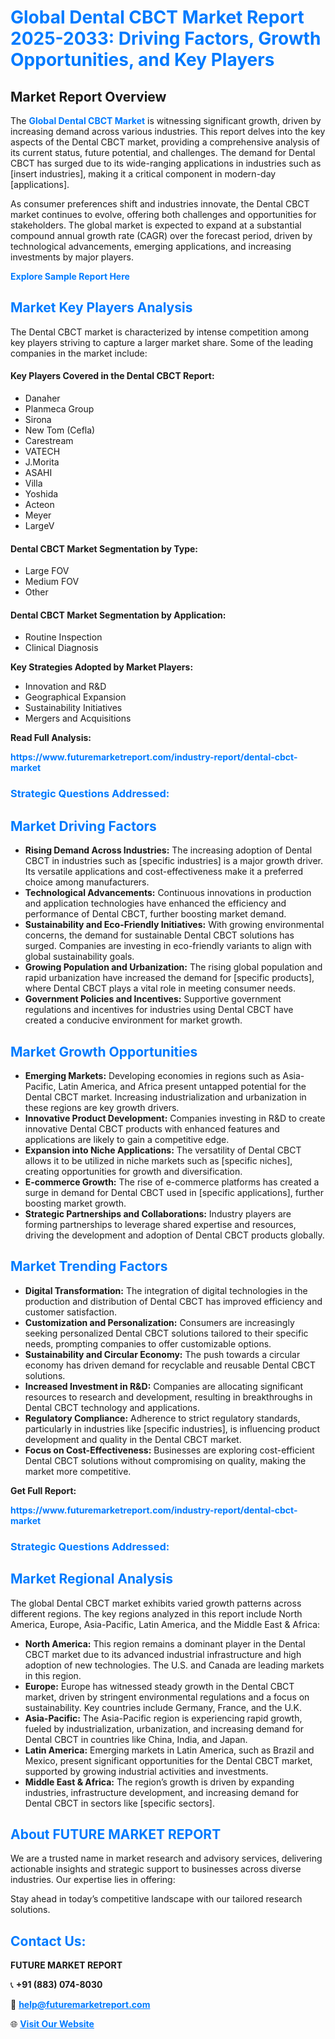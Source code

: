 <h1 style="color: #007BFF;">Global Dental CBCT Market Report 2025-2033: Driving Factors, Growth Opportunities, and Key Players</h1>

<section id="overview">
<h2>Market Report Overview</h2>
<p>The <a href="https://www.futuremarketreport.com/industry-report/dental-cbct-market" style="color: #007BFF; text-decoration: none;"><strong>Global Dental CBCT Market</strong></a> is witnessing significant growth, driven by increasing demand across various industries. This report delves into the key aspects of the Dental CBCT market, providing a comprehensive analysis of its current status, future potential, and challenges. The demand for Dental CBCT has surged due to its wide-ranging applications in industries such as [insert industries], making it a critical component in modern-day [applications].</p>
<p>As consumer preferences shift and industries innovate, the Dental CBCT market continues to evolve, offering both challenges and opportunities for stakeholders. The global market is expected to expand at a substantial compound annual growth rate (CAGR) over the forecast period, driven by technological advancements, emerging applications, and increasing investments by major players.</p>
</section>

<section id="overview">
<p><a href="https://www.futuremarketreport.com/request-sample/reportId=103750" style="color: #007BFF; text-decoration: none;"><strong>Explore Sample Report Here</strong></a></p>
</section>

<section id="key-players">
<h2 style="color: #007BFF;">Market Key Players Analysis</h2>
<p>The Dental CBCT market is characterized by intense competition among key players striving to capture a larger market share. Some of the leading companies in the market include:</p>
<h4>Key Players Covered in the Dental CBCT Report:</h4>
<ul><li>Danaher</li><li>Planmeca Group</li><li>Sirona</li><li>New Tom (Cefla)</li><li>Carestream</li><li>VATECH</li><li>J.Morita</li><li>ASAHI</li><li>Villa</li><li>Yoshida</li><li>Acteon</li><li>Meyer</li><li>LargeV</li></ul>
<h4>Dental CBCT Market Segmentation by Type:</h4>
<ul><li>Large FOV</li><li>Medium FOV</li><li>Other</li></ul>

<h4>Dental CBCT Market Segmentation by Application:</h4>
<ul><li>Routine Inspection</li><li>Clinical Diagnosis</li></ul>
<p><strong>Key Strategies Adopted by Market Players:</strong></p>
<ul>
<li>Innovation and R&D</li>
<li>Geographical Expansion</li>
<li>Sustainability Initiatives</li>
<li>Mergers and Acquisitions</li>
</ul>
</section>

<section>
<p><strong>Read Full Analysis: </strong></p><a href="https://www.futuremarketreport.com/industry-report/dental-cbct-market" style="color: #007BFF; text-decoration: none;"><strong>https://www.futuremarketreport.com/industry-report/dental-cbct-market</strong></a>
<h3 style="color: #007BFF;">Strategic Questions Addressed:</h3>
</section>

<section id="driving-factors">
<h2 style="color: #007BFF;">Market Driving Factors</h2>
<ul>
<li><strong>Rising Demand Across Industries:</strong> The increasing adoption of Dental CBCT in industries such as [specific industries] is a major growth driver. Its versatile applications and cost-effectiveness make it a preferred choice among manufacturers.</li>
<li><strong>Technological Advancements:</strong> Continuous innovations in production and application technologies have enhanced the efficiency and performance of Dental CBCT, further boosting market demand.</li>
<li><strong>Sustainability and Eco-Friendly Initiatives:</strong> With growing environmental concerns, the demand for sustainable Dental CBCT solutions has surged. Companies are investing in eco-friendly variants to align with global sustainability goals.</li>
<li><strong>Growing Population and Urbanization:</strong> The rising global population and rapid urbanization have increased the demand for [specific products], where Dental CBCT plays a vital role in meeting consumer needs.</li>
<li><strong>Government Policies and Incentives:</strong> Supportive government regulations and incentives for industries using Dental CBCT have created a conducive environment for market growth.</li>
</ul>
</section>

<section id="growth-opportunities">
<h2 style="color: #007BFF;">Market Growth Opportunities</h2>
<ul>
<li><strong>Emerging Markets:</strong> Developing economies in regions such as Asia-Pacific, Latin America, and Africa present untapped potential for the Dental CBCT market. Increasing industrialization and urbanization in these regions are key growth drivers.</li>
<li><strong>Innovative Product Development:</strong> Companies investing in R&D to create innovative Dental CBCT products with enhanced features and applications are likely to gain a competitive edge.</li>
<li><strong>Expansion into Niche Applications:</strong> The versatility of Dental CBCT allows it to be utilized in niche markets such as [specific niches], creating opportunities for growth and diversification.</li>
<li><strong>E-commerce Growth:</strong> The rise of e-commerce platforms has created a surge in demand for Dental CBCT used in [specific applications], further boosting market growth.</li>
<li><strong>Strategic Partnerships and Collaborations:</strong> Industry players are forming partnerships to leverage shared expertise and resources, driving the development and adoption of Dental CBCT products globally.</li>
</ul>
</section>

<section id="trending-factors">
<h2 style="color: #007BFF;">Market Trending Factors</h2>
<ul>
<li><strong>Digital Transformation:</strong> The integration of digital technologies in the production and distribution of Dental CBCT has improved efficiency and customer satisfaction.</li>
<li><strong>Customization and Personalization:</strong> Consumers are increasingly seeking personalized Dental CBCT solutions tailored to their specific needs, prompting companies to offer customizable options.</li>
<li><strong>Sustainability and Circular Economy:</strong> The push towards a circular economy has driven demand for recyclable and reusable Dental CBCT solutions.</li>
<li><strong>Increased Investment in R&D:</strong> Companies are allocating significant resources to research and development, resulting in breakthroughs in Dental CBCT technology and applications.</li>
<li><strong>Regulatory Compliance:</strong> Adherence to strict regulatory standards, particularly in industries like [specific industries], is influencing product development and quality in the Dental CBCT market.</li>
<li><strong>Focus on Cost-Effectiveness:</strong> Businesses are exploring cost-efficient Dental CBCT solutions without compromising on quality, making the market more competitive.</li>
</ul>
</section>

<section>
<p><strong>Get Full Report: </strong></p><a href="https://www.futuremarketreport.com/industry-report/dental-cbct-market" style="color: #007BFF; text-decoration: none;"><strong>https://www.futuremarketreport.com/industry-report/dental-cbct-market</strong></a>
<h3 style="color: #007BFF;">Strategic Questions Addressed:</h3>
</section>


<section id="regional-analysis">
<h2 style="color: #007BFF;">Market Regional Analysis</h2>
<p>The global Dental CBCT market exhibits varied growth patterns across different regions. The key regions analyzed in this report include North America, Europe, Asia-Pacific, Latin America, and the Middle East & Africa:</p>
<ul>
<li><strong>North America:</strong> This region remains a dominant player in the Dental CBCT market due to its advanced industrial infrastructure and high adoption of new technologies. The U.S. and Canada are leading markets in this region.</li>
<li><strong>Europe:</strong> Europe has witnessed steady growth in the Dental CBCT market, driven by stringent environmental regulations and a focus on sustainability. Key countries include Germany, France, and the U.K.</li>
<li><strong>Asia-Pacific:</strong> The Asia-Pacific region is experiencing rapid growth, fueled by industrialization, urbanization, and increasing demand for Dental CBCT in countries like China, India, and Japan.</li>
<li><strong>Latin America:</strong> Emerging markets in Latin America, such as Brazil and Mexico, present significant opportunities for the Dental CBCT market, supported by growing industrial activities and investments.</li>
<li><strong>Middle East & Africa:</strong> The region’s growth is driven by expanding industries, infrastructure development, and increasing demand for Dental CBCT in sectors like [specific sectors].</li>
</ul>
</section>

<footer>
<h2 style="color: #007BFF;">About FUTURE MARKET REPORT</h2>
<p>We are a trusted name in market research and advisory services, delivering actionable insights and strategic support to businesses across diverse industries. Our expertise lies in offering:</p>

<p>Stay ahead in today’s competitive landscape with our tailored research solutions.</p>

<h2 style="color: #007BFF;">Contact Us:</h2>
<p><strong>FUTURE MARKET REPORT</strong></p>
<p>📞 <strong>+91 (883) 074-8030</strong></p>
<p>📧 <strong><a href="mailto:help@futuremarketreport.com" style="color: #007BFF;">help@futuremarketreport.com</a></strong></p>
<p>🌐 <strong><a href="https://www.futuremarketreport.com/" style="color: #007BFF;">Visit Our Website</a></strong></p>
</footer>